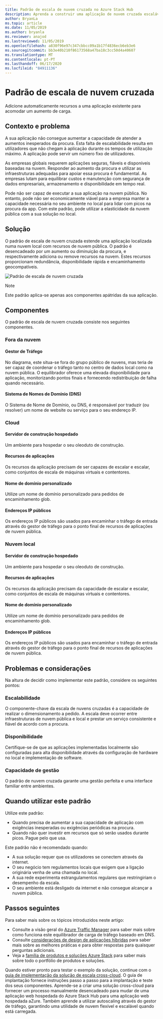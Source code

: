 ```yaml
---
title: Padrão de escala de nuvem cruzada no Azure Stack Hub
description: Aprenda a construir uma aplicação de nuvem cruzada escalável no Azure e no Azure Stack Hub.
author: BryanLa
ms.topic: article
ms.date: 11/05/2019
ms.author: bryanla
ms.reviewer: anajod
ms.lastreviewed: 11/05/2019
ms.openlocfilehash: a830f96e97c347cbbcc09a1b17f4836ecb6eb3e6
ms.sourcegitcommit: bb3e40b210f86173568a47ba18c3cc50d4a40607
ms.translationtype: MT
ms.contentlocale: pt-PT
ms.lasthandoff: 06/17/2020
ms.locfileid: "84911136"
---
```

# <a name="cross-cloud-scaling-pattern"></a>Padrão de escala de nuvem cruzada

Adicione automaticamente recursos a uma aplicação existente para acomodar um aumento de carga.

## <a name="context-and-problem"></a>Contexto e problema

A sua aplicação não consegue aumentar a capacidade de atender a aumentos inesperados da procura. Esta falta de escalabilidade resulta em utilizadores que não chegam à aplicação durante os tempos de utilização máximo. A aplicação pode servir um número fixo de utilizadores.

As empresas globais requerem aplicações seguras, fiáveis e disponíveis baseadas na nuvem. Responder ao aumento da procura e utilizar as infraestruturas adequadas para apoiar essa procura é fundamental. As empresas lutam para equilibrar custos e manutenção com segurança de dados empresariais, armazenamento e disponibilidade em tempo real.

Pode não ser capaz de executar a sua aplicação na nuvem pública. No entanto, pode não ser economicamente viável para a empresa manter a capacidade necessária no seu ambiente no local para lidar com picos na procura da app. Com este padrão, pode utilizar a elasticidade da nuvem pública com a sua solução no local.

## <a name="solution"></a>Solução

O padrão de escala de nuvem cruzada estende uma aplicação localizada numa nuvem local com recursos de nuvem pública. O padrão é desencadeado por um aumento ou diminuição da procura, e respectivamente adiciona ou remove recursos na nuvem. Estes recursos proporcionam redundância, disponibilidade rápida e encaminhamento geocompatíveis.

![Padrão de escala de nuvem cruzada](media/pattern-cross-cloud-scale/cross-cloud-scaling.png)

> [!NOTE]
> Este padrão aplica-se apenas aos componentes apátridas da sua aplicação.

## <a name="components"></a>Componentes

O padrão de escala de nuvem cruzada consiste nos seguintes componentes.

### <a name="outside-the-cloud"></a>Fora da nuvem

#### <a name="traffic-manager"></a>Gestor de Tráfego

No diagrama, este situa-se fora do grupo público de nuvens, mas teria de ser capaz de coordenar o tráfego tanto no centro de dados local como na nuvem pública. O equilibrador oferece uma elevada disponibilidade para aplicação, monitorizando pontos finais e fornecendo redistribuição de falha quando necessário.

#### <a name="domain-name-system-dns"></a>Sistema de Nomes de Domínio (DNS)

O Sistema de Nome de Domínio, ou DNS, é responsável por traduzir (ou resolver) um nome de website ou serviço para o seu endereço IP.

### <a name="cloud"></a>Cloud

#### <a name="hosted-build-server"></a>Servidor de construção hospedado

Um ambiente para hospedar o seu oleoduto de construção.

#### <a name="app-resources"></a>Recursos de aplicações

Os recursos da aplicação precisam de ser capazes de escalar e escalar, como conjuntos de escala de máquinas virtuais e contentores.

#### <a name="custom-domain-name"></a>Nome de domínio personalizado

Utilize um nome de domínio personalizado para pedidos de encaminhamento glob.

#### <a name="public-ip-addresses"></a>Endereços IP públicos

Os endereços IP públicos são usados para encaminhar o tráfego de entrada através do gestor de tráfego para o ponto final de recursos de aplicações de nuvem pública.  

### <a name="local-cloud"></a>Nuvem local

#### <a name="hosted-build-server"></a>Servidor de construção hospedado

Um ambiente para hospedar o seu oleoduto de construção.

#### <a name="app-resources"></a>Recursos de aplicações

Os recursos da aplicação precisam da capacidade de escalar e escalar, como conjuntos de escala de máquinas virtuais e contentores.

#### <a name="custom-domain-name"></a>Nome de domínio personalizado

Utilize um nome de domínio personalizado para pedidos de encaminhamento glob.

#### <a name="public-ip-addresses"></a>Endereços IP públicos

Os endereços IP públicos são usados para encaminhar o tráfego de entrada através do gestor de tráfego para o ponto final de recursos de aplicações de nuvem pública.

## <a name="issues-and-considerations"></a>Problemas e considerações

Na altura de decidir como implementar este padrão, considere os seguintes pontos:

### <a name="scalability"></a>Escalabilidade

O componente-chave da escala de nuvens cruzadas é a capacidade de realizar o dimensionamento a pedido. A escala deve ocorrer entre infraestruturas de nuvem pública e local e prestar um serviço consistente e fiável de acordo com a procura.

### <a name="availability"></a>Disponibilidade

Certifique-se de que as aplicações implementadas localmente são configuradas para alta disponibilidade através da configuração de hardware no local e implementação de software.

### <a name="manageability"></a>Capacidade de gestão

O padrão de nuvem cruzada garante uma gestão perfeita e uma interface familiar entre ambientes.

## <a name="when-to-use-this-pattern"></a>Quando utilizar este padrão

Utilize este padrão:

- Quando precisa de aumentar a sua capacidade de aplicação com exigências inesperadas ou exigências periódicas na procura.
- Quando não quer investir em recursos que só serão usados durante picos. Pague pelo que usa.

Este padrão não é recomendado quando:

- A sua solução requer que os utilizadores se conectem através da internet.
- O seu negócio tem regulamentos locais que exigem que a ligação originária venha de uma chamada no local.
- A sua rede experimenta estrangulamentos regulares que restringiriam o desempenho da escala.
- O seu ambiente está desligado da internet e não consegue alcançar a nuvem pública.

## <a name="next-steps"></a>Passos seguintes

Para saber mais sobre os tópicos introduzidos neste artigo:

- Consulte a visão geral do [Azure Traffic Manager](/azure/traffic-manager/traffic-manager-overview) para saber mais sobre como funciona este equilibrador de carga de tráfego baseado em DNS.
- Consulte [considerações de design de aplicações híbridas](overview-app-design-considerations.md) para saber mais sobre as melhores práticas e para obter respostas para quaisquer perguntas adicionais.
- Veja a [família de produtos e soluções Azure Stack](/azure-stack) para saber mais sobre todo o portfólio de produtos e soluções.

Quando estiver pronto para testar o exemplo da solução, continue com o [guia de implementação da solução de escala cross-cloud](solution-deployment-guide-cross-cloud-scaling.md). O guia de implantação fornece instruções passo a passo para a implantação e teste dos seus componentes. Aprende-se a criar uma solução cross-cloud para fornecer um processo manualmente desencadeado para mudar de uma aplicação web hospedada do Azure Stack Hub para uma aplicação web hospedada aZure. Também aprende a utilizar autoscaling através do gestor de tráfego, garantindo uma utilidade de nuvem flexível e escalável quando está carregada.
